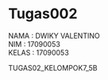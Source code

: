 # Tugas002
NAMA : DWIKY VALENTINO <br>
NIM : 17090053 <br>
KELAS : 17090053 <br>

TUGAS02_KELOMPOK7_5B
